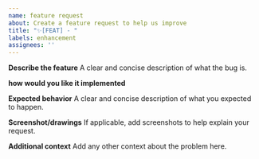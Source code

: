 ```yaml
---
name: feature request
about: Create a feature request to help us improve
title: "✨[FEAT] - "
labels: enhancement
assignees: ''
---
```


**Describe the feature**
A clear and concise description of what the bug is.

**how would you like it implemented**


**Expected behavior**
A clear and concise description of what you expected to happen.

**Screenshot/drawings**
If applicable, add screenshots to help explain your request.

**Additional context**
Add any other context about the problem here.